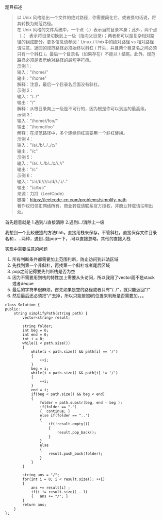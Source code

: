 
题目描述  
> 以 Unix 风格给出一个文件的绝对路径，你需要简化它。或者换句话说，将其转换为规范路径。  
在 Unix 风格的文件系统中，一个点（.）表示当前目录本身；此外，两个点 （..） 表示将目录切换到上一级（指向父目录）；两者都可以是复杂相对路径的组成部分。更多信息请参阅：Linux / Unix中的绝对路径 vs 相对路径  
请注意，返回的规范路径必须始终以斜杠 / 开头，并且两个目录名之间必须只有一个斜杠 /。最后一个目录名（如果存在）不能以 / 结尾。此外，规范路径必须是表示绝对路径的最短字符串。  
示例 1：    
输入："/home/"      
输出："/home"         
解释：注意，最后一个目录名后面没有斜杠。     
示例 2：      
输入："/../"      
输出："/"         
解释：从根目录向上一级是不可行的，因为根是你可以到达的最高级。       
示例 3：      
输入："/home//foo/"      
输出："/home/foo"        
解释：在规范路径中，多个连续斜杠需要用一个斜杠替换。       
示例 4：       
输入："/a/./b/../../c/"      
输出："/c"       
示例 5：       
输入："/a/../../b/../c//.//"       
输出："/c"      
示例 6：      
输入："/a//b////c/d//././/.."    
输出："/a/b/c"     
来源：力扣（LeetCode）       
链接：https://leetcode-cn.com/problems/simplify-path     
著作权归领扣网络所有。商业转载请联系官方授权，非商业转载请注明出处。      

首先题意就是
1.遇到/./直接消除
2.遇到/../消除上一级

我想到一个比较便捷的方法hhh，直接用栈来保存，不管斜杠，直接保存文件目录名和.、..两种，遇到..就pop一下，.可以直接忽略，其他的直接入栈

实现中需要注意的问题
1. 所有判断条件都需要加上范围判断，防止访问到非法区域
2. 先找到第一个非斜杠，再找第一个斜杠或者尾后区域
3. pop之前记得要先判断栈是否为空
4. 因为不需要用到栈的特性加上需要从头访问，所以我用了vector而不是stack或者deque
5. 最后的字符串很麻烦，首先如果是空的路径或者只有"/../"，就只能返回"/"
6. 然后最后还必须把"/"去掉，所以只能按照i的位置来判断是否需要加。。。

```
class Solution {
public:
    string simplifyPath(string path) {
        vector<string> result;
        
        string folder;
        int beg = 0;
        int end = 0;
        int i = 0;
        while(i < path.size())
        {
            while(i < path.size() && path[i] == '/')
            {
                ++i;
            }
            beg = i;
            while(i < path.size() && path[i] != '/')
            {
                ++i;
            }
            end = i;
            if(beg < path.size() && beg < end)
            {
                folder = path.substr(beg, end - beg );
                if(folder == ".")
                {  continue; }
                else if(folder == "..")
                {
                    if(!result.empty())
                    {
                        result.pop_back();
                    }
                }
                else
                {
                    result.push_back(folder);
                }
            }
        }
        
        string ans = "/";
        for(int i = 0; i < result.size(); ++i)
        {
            ans += result[i] ;
            if(i != result.size() - 1)
            {   ans += "/"; } 
        }
        return ans;
    }
};
```
